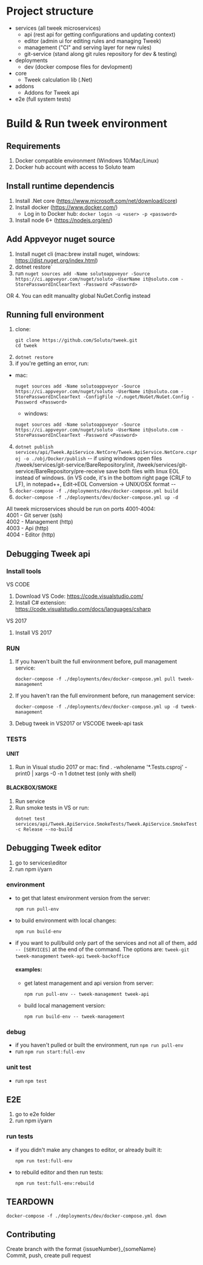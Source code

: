 # Project structure

- services (all tweek microservices)
   - api (rest api for getting configurations and updating context)
   - editor (admin ui for editing rules and managing Tweek)
   - management ("CI" and serving layer for new rules)
   - git-service (stand along git rules repository for dev & testing)
- deployments
   - dev (docker compose files for devlopment)
- core
   - Tweek calculation lib (.Net)
- addons
   - Addons for Tweek api
- e2e (full system tests)

# Build & Run tweek environment

## Requirements 
1. Docker compatible environment  (Windows 10/Mac/Linux)
2. Docker hub account with access to Soluto team

## Install runtime dependencis
1. Install .Net core (https://www.microsoft.com/net/download/core)
2. Install docker (https://www.docker.com/)
   - Log in to Docker hub: `docker login -u <user> -p <password>`
3. Install node 6+ (https://nodejs.org/en/)

## Add Appveyor nuget source
1. Install nuget cli (mac:brew install nuget, windows: https://dist.nuget.org/index.html)
2. dotnet restore`
3. run `nuget sources add -Name solutoappveyor -Source https://ci.appveyor.com/nuget/soluto -UserName it@soluto.com -StorePasswordInClearText -Password <Password>`

OR
4. You can edit manuallty global NuGet.Config instead

## Running full environment
1. clone:
   ```
   git clone https://github.com/Soluto/tweek.git
   cd tweek
   ```
2. `dotnet restore`
3.  if you're getting an error, run:
- mac: 
   ```
   nuget sources add -Name solutoappveyor -Source https://ci.appveyor.com/nuget/soluto -UserName it@soluto.com -StorePasswordInClearText -ConfigFile ~/.nuget/NuGet/NuGet.Config -Password <Password>
   ```
   - windows:
   ```
   nuget sources add -Name solutoappveyor -Source https://ci.appveyor.com/nuget/soluto -UserName it@soluto.com -StorePasswordInClearText -Password <Password>
   ```
   
4. `dotnet publish services/api/Tweek.ApiService.NetCore/Tweek.ApiService.NetCore.csproj -o ./obj/Docker/publish`
-- if using windows
open files /tweek/services/git-service/BareRepository/init, /tweek/services/git-service/BareRepository/pre-receive
save both files with linux EOL instead of windows. (in VS code, it's in the bottom right page (CRLF to LF), in notepad++, Edit->EOL Conversion ->  UNIX/OSX format
--
5. `docker-compose -f ./deployments/dev/docker-compose.yml build`
6. `docker-compose -f ./deployments/dev/docker-compose.yml up -d`

All tweek microservices should be run on ports 4001-4004:  
4001 - Git server (ssh)  
4002 - Management (http)  
4003 - Api (http)  
4004 - Editor (http)  

## Debugging Tweek api

### Install tools
VS CODE
1. Download VS Code: https://code.visualstudio.com/
2. Install C# extension: https://code.visualstudio.com/docs/languages/csharp

VS 2017
1. Install VS 2017

### RUN
1. If you haven't built the full environment before, pull management service: 
   ```
   docker-compose -f ./deployments/dev/docker-compose.yml pull tweek-management
   ```
2. If you haven't ran the full environment before, run management service: 
   ```
   docker-compose -f ./deployments/dev/docker-compose.yml up -d tweek-management
   ```
3. Debug tweek in VS2017 or VSCODE tweek-api task

### TESTS

#### UNIT
1. Run in Visual studio 2017 
or
mac: find . -wholename '*.Tests.csproj' -print0 | xargs -0 -n 1 dotnet test (only with shell)

#### BLACKBOX/SMOKE
1. Run service
2. Run smoke tests in VS or run:
   ```
   dotnet test services/api/Tweek.ApiService.SmokeTests/Tweek.ApiService.SmokeTests.csproj -c Release --no-build
   ```

## Debugging Tweek editor
1. go to services\editor
2. run npm i/yarn

### environment
- to get that latest environment version from the server:
   ```
   npm run pull-env
   ```
- to build environment with local changes:
   ```
   npm run build-env
   ```
- if you want to pull/build only part of the services and not all of them, add `-- [SERVICES]` at the end of the command.
   The options are: `tweek-git` `tweek-management` `tweek-api` `tweek-backoffice`
   #### examples:
   - get latest management and api version from server: 
      ```
      npm run pull-env -- tweek-management tweek-api
      ```
   - build local management version: 
      ```
      npm run build-env -- tweek-management
      ```

### debug
- if you haven't pulled or built the environment, run `npm run pull-env`
- run `npm run start:full-env`

### unit test
- run `npm test`

## E2E
1. go to e2e folder
2. run npm i/yarn

### run tests
- if you didn't make any changes to editor, or already built it:
   ```
   npm run test:full-env
   ```
- to rebuild editor and then run tests:
   ```
   npm run test:full-env:rebuild
   ```

## TEARDOWN
```
docker-compose -f ./deployments/dev/docker-compose.yml down
```

## Contributing 
Create branch with the format {issueNumber}_{someName}  
Commit, push, create pull request



